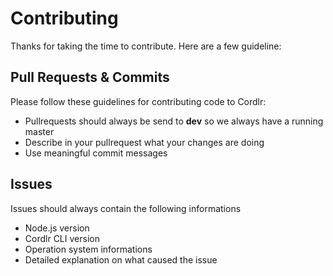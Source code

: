 # Contributing

Thanks for taking the time to contribute.  Here are a few guideline:

## Pull Requests & Commits

Please follow these guidelines for contributing code to Cordlr:

* Pullrequests should always be send to **dev** so we always have a running master
* Describe in your pullrequest what your changes are doing
* Use meaningful commit messages

## Issues

Issues should always contain the following informations

* Node.js version
* Cordlr CLI version
* Operation system informations
* Detailed explanation on what caused the issue
